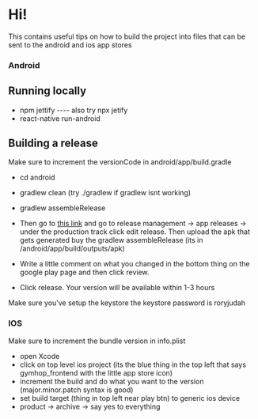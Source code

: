 # Hi!

This contains useful tips on how to build the project into files that can be sent to the android and ios app stores

### Android

## Running locally
- npm jettify
----  also try npx jetify
- react-native run-android

## Building a release
Make sure to increment the versionCode in android/app/build.gradle

- cd android
- gradlew clean (try ./gradlew if gradlew isnt working)
- gradlew assembleRelease

- Then go to [this link](https://play.google.com/apps/publish/?account=7354857333958526380#PrepareReleasePlace:p=com.gymhop&appid=4975097408597175993&releaseTrackId=4701536757076105370&releaseId=4704269146666222835) and go to release management -> app releases -> under the production track click edit release. Then upload the apk that gets generated buy the gradlew assembleRelease (its in /android/app/build/outputs/apk)
- Write a little comment on what you changed in the bottom thing on the google play page and then click review.
- Click release. Your version will be available within 1-3 hours


Make sure you've setup the keystore
the keystore password is roryjudah

### IOS
Make sure to increment the bundle version in info.plist

- open Xcode
- click on top level ios project (its the blue thing in the top left that says gymhop_frontend with the little app store icon)
- increment the build and do what you want to the version (major.minor.patch syntax is good)
- set build target (thing in top left near play btn) to generic ios device
- product -> archive -> say yes to everything
